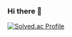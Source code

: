### Hi there 👋

[![Solved.ac Profile](http://mazassumnida.wtf/api/v2/generate_badge?boj=qkrrudtj2965)](https://solved.ac/qkrrudtj2965/)

<!--
**unhas01/unhas01** is a ✨ _special_ ✨ repository because its `README.md` (this file) appears on your GitHub profile.

Here are some ideas to get you started:

- 🔭 I’m currently working on ...
- 🌱 I’m currently learning ...
- 👯 I’m looking to collaborate on ...
- 🤔 I’m looking for help with ...
- 💬 Ask me about ...
- 📫 How to reach me: ...
- 😄 Pronouns: ...
- ⚡ Fun fact: ...
-->
